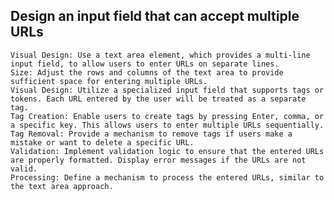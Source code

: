 ## Design an input field that can accept multiple URLs
    Visual Design: Use a text area element, which provides a multi-line input field, to allow users to enter URLs on separate lines.
    Size: Adjust the rows and columns of the text area to provide sufficient space for entering multiple URLs.
    Visual Design: Utilize a specialized input field that supports tags or tokens. Each URL entered by the user will be treated as a separate tag.
    Tag Creation: Enable users to create tags by pressing Enter, comma, or a specific key. This allows users to enter multiple URLs sequentially.
    Tag Removal: Provide a mechanism to remove tags if users make a mistake or want to delete a specific URL.
    Validation: Implement validation logic to ensure that the entered URLs are properly formatted. Display error messages if the URLs are not valid.
    Processing: Define a mechanism to process the entered URLs, similar to the text area approach.
    